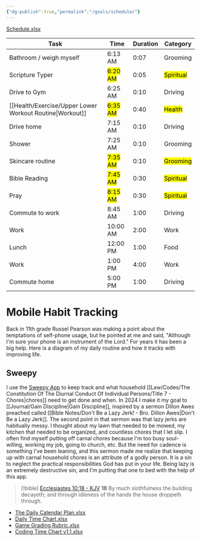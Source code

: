 ```yaml
---
{"dg-publish":true,"permalink":"/goals/schedule/"}
---
```



[Schedule.xlsx](https://mysite.aa.com/:x:/g/personal/242924_corpaa_aa_com/EaegniBqw9BDlnabirNaFX4Bc_0aIEk9u1Y2AEit1STe2A?e=MjGIda)

| Task                    | Time     | Duration | Category       |
|-------------------------|----------|----------|----------------|
| Bathroom / weigh myself | 6:13 AM  | 0:07     | Grooming       |
| Scripture Typer         | <mark class="hltr-green">6:20 AM</mark>  | 0:05     | <mark class="hltr-green">Spiritual</mark>      |
| Drive to Gym            | 6:25 AM  | 0:10     | Driving |
| [[Health/Exercise/Upper Lower Workout Routine\|Workout]]                 | <mark class="hltr-blue">6:35 AM</mark>  | 0:40     | <mark class="hltr-blue">Health</mark>         |
| Drive home              | 7:15 AM  | 0:10     | Driving |
| Shower                  | 7:25 AM  | 0:10     | Grooming       |
| Skincare routine        | <mark class="hltr-blue">7:35 AM</mark>  | 0:10     | <mark class="hltr-blue">Grooming</mark>       |
| Bible Reading           | <mark class="hltr-green">7:45 AM</mark>  | 0:30     | <mark class="hltr-green">Spiritual</mark>      |
| Pray                    | <mark class="hltr-green">8:15 AM</mark>  | 0:30     | <mark class="hltr-green">Spiritual</mark>      |
| Commute to work         | 8:45 AM  | 1:00     | Driving |
| Work                    | 10:00 AM | 2:00     | Work           |
| Lunch                   | 12:00 PM | 1:00     | Food           |
| Work                    | 1:00 PM  | 4:00     | Work           |
| Commute home            | 5:00 PM  | 1:00     | Driving |

# Mobile Habit Tracking

Back in 11th grade Russel Pearson was making a point about the temptations of self-phone usage, but he pointed at me and said, "Although I'm sure your phone is an instrument of the Lord." For years it has been a big help. Here is a diagram of my daily routine and how it tracks with improving life.

<style> .container {font-family: sans-serif; text-align: center;} .button-wrapper button {z-index: 1;height: 40px; width: 100px; margin: 10px;padding: 5px;} .excalidraw .App-menu_top .buttonList { display: flex;} .excalidraw-wrapper { height: 800px; margin: 50px; position: relative;} :root[dir="ltr"] .excalidraw .layer-ui__wrapper .zen-mode-transition.App-menu_bottom--transition-left {transform: none;} </style><script src="https://cdn.jsdelivr.net/npm/react@17/umd/react.production.min.js"></script><script src="https://cdn.jsdelivr.net/npm/react-dom@17/umd/react-dom.production.min.js"></script><script type="text/javascript" src="https://cdn.jsdelivr.net/npm/@excalidraw/excalidraw@0/dist/excalidraw.production.min.js"></script><div id="Daily_App_Routineexcalidraw.md1"></div><script>(function(){const InitialData={"type":"excalidraw","version":2,"source":"https://github.com/zsviczian/obsidian-excalidraw-plugin/releases/tag/2.8.3","elements":[{"id":"HHwwrDLFPJHkMwr5qYYf-","type":"rectangle","x":-307.75,"y":-361.59375,"width":77,"height":77,"angle":0,"strokeColor":"#1e1e1e","backgroundColor":"#ffc9c9","fillStyle":"solid","strokeWidth":2,"strokeStyle":"solid","roughness":1,"opacity":100,"groupIds":[],"frameId":null,"index":"a0","roundness":{"type":3},"seed":1622933200,"version":194,"versionNonce":1038550064,"isDeleted":false,"boundElements":[{"type":"text","id":"AYfRyXAu"},{"id":"IwRBawWCsaNEMVUv0d9Zi","type":"arrow"},{"id":"LHn0F5nedVnWBuAQ4QAoK","type":"arrow"},{"id":"TShF1m_hlqfwQgp2YMoKX","type":"arrow"},{"id":"v5oKWU1lkoUnqV72tvvgg","type":"arrow"},{"id":"MHJDY0XRjBW_T0Pd4WhXr","type":"arrow"}],"updated":1741028040873,"link":null,"locked":false},{"id":"AYfRyXAu","type":"text","x":-290.7040328979492,"y":-333.8309294871795,"width":42.90806579589844,"height":21.47435897435898,"angle":0,"strokeColor":"#1e1e1e","backgroundColor":"transparent","fillStyle":"solid","strokeWidth":2,"strokeStyle":"solid","roughness":1,"opacity":100,"groupIds":[],"frameId":null,"index":"a1","roundness":null,"seed":1739465264,"version":180,"versionNonce":1712517168,"isDeleted":false,"boundElements":[],"updated":1741027918994,"link":null,"locked":false,"text":"Habit","rawText":"Habit","fontSize":17.179487179487186,"fontFamily":5,"textAlign":"center","verticalAlign":"middle","containerId":"HHwwrDLFPJHkMwr5qYYf-","originalText":"Habit","autoResize":true,"lineHeight":1.25},{"id":"8COYX3fB0sXThdU51NWB9","type":"rectangle","x":-307.12582177111096,"y":203.95606748755284,"width":77,"height":77,"angle":0,"strokeColor":"#1e1e1e","backgroundColor":"transparent","fillStyle":"solid","strokeWidth":2,"strokeStyle":"solid","roughness":1,"opacity":100,"groupIds":[],"frameId":null,"index":"a2","roundness":{"type":3},"seed":398646480,"version":357,"versionNonce":1427085872,"isDeleted":false,"boundElements":[{"type":"text","id":"CJtcgSmj"},{"id":"YApmm0GlAzGwW6FovTBf0","type":"arrow"}],"updated":1741028262725,"link":null,"locked":false},{"id":"CJtcgSmj","type":"text","x":-287.6511513609547,"y":231.71888800037334,"width":38.0506591796875,"height":21.47435897435898,"angle":0,"strokeColor":"#1e1e1e","backgroundColor":"transparent","fillStyle":"solid","strokeWidth":2,"strokeStyle":"solid","roughness":1,"opacity":100,"groupIds":[],"frameId":null,"index":"a3","roundness":null,"seed":720290512,"version":351,"versionNonce":2073841200,"isDeleted":false,"boundElements":[],"updated":1741028248060,"link":null,"locked":false,"text":"Hevy","rawText":"Hevy","fontSize":17.179487179487186,"fontFamily":5,"textAlign":"center","verticalAlign":"middle","containerId":"8COYX3fB0sXThdU51NWB9","originalText":"Hevy","autoResize":true,"lineHeight":1.25},{"id":"fdkrJ_Mgffqclbuk-zwVa","type":"rectangle","x":-306.25,"y":-49.09375,"width":77,"height":77,"angle":0,"strokeColor":"#1e1e1e","backgroundColor":"#e9b90c","fillStyle":"solid","strokeWidth":2,"strokeStyle":"solid","roughness":1,"opacity":100,"groupIds":[],"frameId":null,"index":"a4","roundness":{"type":3},"seed":527676976,"version":262,"versionNonce":1551156272,"isDeleted":false,"boundElements":[{"type":"text","id":"0IAV6BDj"},{"id":"ktu9mcSi-uCw6EGgyw-pf","type":"arrow"},{"id":"lrdPDenF5eHGjkIkeXu2V","type":"arrow"}],"updated":1741028256661,"link":null,"locked":false},{"id":"0IAV6BDj","type":"text","x":-295.02233123779297,"y":-32.06810897435898,"width":54.54466247558594,"height":42.94871794871796,"angle":0,"strokeColor":"#1e1e1e","backgroundColor":"transparent","fillStyle":"solid","strokeWidth":2,"strokeStyle":"solid","roughness":1,"opacity":100,"groupIds":[],"frameId":null,"index":"a5","roundness":null,"seed":771584048,"version":257,"versionNonce":464855088,"isDeleted":false,"boundElements":[],"updated":1741028032789,"link":null,"locked":false,"text":"Prayer\nMate","rawText":"Prayer\nMate","fontSize":17.179487179487186,"fontFamily":5,"textAlign":"center","verticalAlign":"middle","containerId":"fdkrJ_Mgffqclbuk-zwVa","originalText":"Prayer\nMate","autoResize":true,"lineHeight":1.25},{"id":"f3ckplPyHB3N2hS_hT54g","type":"rectangle","x":-122.25,"y":-170.09375,"width":77,"height":77,"angle":0,"strokeColor":"#1e1e1e","backgroundColor":"#a5d8ff","fillStyle":"solid","strokeWidth":2,"strokeStyle":"solid","roughness":1,"opacity":100,"groupIds":[],"frameId":null,"index":"a9","roundness":{"type":3},"seed":948277296,"version":377,"versionNonce":1954657488,"isDeleted":false,"boundElements":[{"type":"text","id":"0rz3e2ui"},{"id":"v5oKWU1lkoUnqV72tvvgg","type":"arrow"}],"updated":1741028017527,"link":null,"locked":false},{"id":"0rz3e2ui","type":"text","x":-113.84976196289062,"y":-142.3309294871795,"width":60.19952392578125,"height":21.47435897435898,"angle":0,"strokeColor":"#1e1e1e","backgroundColor":"transparent","fillStyle":"solid","strokeWidth":2,"strokeStyle":"solid","roughness":1,"opacity":100,"groupIds":[],"frameId":null,"index":"aA","roundness":null,"seed":1002703408,"version":373,"versionNonce":1168431312,"isDeleted":false,"boundElements":[],"updated":1741027962783,"link":null,"locked":false,"text":"Sweepy","rawText":"Sweepy","fontSize":17.179487179487186,"fontFamily":5,"textAlign":"center","verticalAlign":"middle","containerId":"f3ckplPyHB3N2hS_hT54g","originalText":"Sweepy","autoResize":true,"lineHeight":1.25},{"id":"EEBlWAdO48pi8YbbjAExm","type":"rectangle","x":-309.25,"y":-186.09375,"width":77,"height":77,"angle":0,"strokeColor":"#1e1e1e","backgroundColor":"#a5d8ff","fillStyle":"solid","strokeWidth":2,"strokeStyle":"solid","roughness":1,"opacity":100,"groupIds":[],"frameId":null,"index":"aJ","roundness":{"type":3},"seed":1743708208,"version":273,"versionNonce":1294928080,"isDeleted":false,"boundElements":[{"type":"text","id":"KhecKhFw"},{"id":"MHJDY0XRjBW_T0Pd4WhXr","type":"arrow"},{"id":"ktu9mcSi-uCw6EGgyw-pf","type":"arrow"}],"updated":1741028045811,"link":null,"locked":false},{"id":"KhecKhFw","type":"text","x":-292.4778518676758,"y":-158.3309294871795,"width":43.45570373535156,"height":21.47435897435898,"angle":0,"strokeColor":"#1e1e1e","backgroundColor":"transparent","fillStyle":"solid","strokeWidth":2,"strokeStyle":"solid","roughness":1,"opacity":100,"groupIds":[],"frameId":null,"index":"aK","roundness":null,"seed":1367562800,"version":268,"versionNonce":1782865456,"isDeleted":false,"boundElements":[],"updated":1741028030923,"link":null,"locked":false,"text":"YNAB","rawText":"YNAB","fontSize":17.179487179487186,"fontFamily":5,"textAlign":"center","verticalAlign":"middle","containerId":"EEBlWAdO48pi8YbbjAExm","originalText":"YNAB","autoResize":true,"lineHeight":1.25},{"id":"HShpm2KVWN_L-Cy_h44PB","type":"rectangle","x":-117.25,"y":-391.09375,"width":77,"height":77,"angle":0,"strokeColor":"#1e1e1e","backgroundColor":"#ffc9c9","fillStyle":"solid","strokeWidth":2,"strokeStyle":"solid","roughness":1,"opacity":100,"groupIds":[],"frameId":null,"index":"aQ","roundness":{"type":3},"seed":1615176912,"version":386,"versionNonce":269581520,"isDeleted":false,"boundElements":[{"type":"text","id":"5gw8NwrJ"},{"id":"LHn0F5nedVnWBuAQ4QAoK","type":"arrow"}],"updated":1741028008920,"link":null,"locked":false},{"id":"5gw8NwrJ","type":"text","x":-109.29582214355469,"y":-374.068108974359,"width":61.091644287109375,"height":42.94871794871796,"angle":0,"strokeColor":"#1e1e1e","backgroundColor":"transparent","fillStyle":"solid","strokeWidth":2,"strokeStyle":"solid","roughness":1,"opacity":100,"groupIds":[],"frameId":null,"index":"aR","roundness":null,"seed":1742244560,"version":253,"versionNonce":1264898096,"isDeleted":false,"boundElements":[],"updated":1741027923057,"link":null,"locked":false,"text":"Bible\nMemory","rawText":"Bible\nMemory","fontSize":17.179487179487186,"fontFamily":5,"textAlign":"center","verticalAlign":"middle","containerId":"HShpm2KVWN_L-Cy_h44PB","originalText":"Bible\nMemory","autoResize":true,"lineHeight":1.25},{"id":"-n6Dk2ghHVjjqgND30Pe-","type":"rectangle","x":-116.25,"y":-492.09375,"width":77,"height":77,"angle":0,"strokeColor":"#1e1e1e","backgroundColor":"#b2f2bb","fillStyle":"solid","strokeWidth":2,"strokeStyle":"solid","roughness":1,"opacity":100,"groupIds":[],"frameId":null,"index":"aS","roundness":{"type":3},"seed":1168895536,"version":353,"versionNonce":1728046128,"isDeleted":false,"boundElements":[{"type":"text","id":"BQtSCAyQ"},{"id":"IwRBawWCsaNEMVUv0d9Zi","type":"arrow"}],"updated":1741027987310,"link":null,"locked":false},{"id":"BQtSCAyQ","type":"text","x":-102.72000885009766,"y":-475.068108974359,"width":49.94001770019531,"height":42.94871794871796,"angle":0,"strokeColor":"#1e1e1e","backgroundColor":"transparent","fillStyle":"solid","strokeWidth":2,"strokeStyle":"solid","roughness":1,"opacity":100,"groupIds":[],"frameId":null,"index":"aT","roundness":null,"seed":1349429296,"version":225,"versionNonce":1018636848,"isDeleted":false,"boundElements":[],"updated":1741027920539,"link":null,"locked":false,"text":"Bible\nStudy","rawText":"Bible\nStudy","fontSize":17.179487179487186,"fontFamily":5,"textAlign":"center","verticalAlign":"middle","containerId":"-n6Dk2ghHVjjqgND30Pe-","originalText":"Bible\nStudy","autoResize":true,"lineHeight":1.25},{"id":"yEiTOXSClFNkkbF4ctjVK","type":"rectangle","x":-118.25,"y":-284.09375,"width":77,"height":77,"angle":0,"strokeColor":"#1e1e1e","backgroundColor":"#ffec99","fillStyle":"solid","strokeWidth":2,"strokeStyle":"solid","roughness":1,"opacity":100,"groupIds":[],"frameId":null,"index":"aU","roundness":{"type":3},"seed":1591865040,"version":381,"versionNonce":704248368,"isDeleted":false,"boundElements":[{"type":"text","id":"zJB6EPWu"},{"id":"TShF1m_hlqfwQgp2YMoKX","type":"arrow"}],"updated":1741028012592,"link":null,"locked":false},{"id":"zJB6EPWu","type":"text","x":-107.20720672607422,"y":-256.3309294871795,"width":54.91441345214844,"height":21.47435897435898,"angle":0,"strokeColor":"#1e1e1e","backgroundColor":"transparent","fillStyle":"solid","strokeWidth":2,"strokeStyle":"solid","roughness":1,"opacity":100,"groupIds":[],"frameId":null,"index":"aV","roundness":null,"seed":542872784,"version":384,"versionNonce":1521567440,"isDeleted":false,"boundElements":[],"updated":1741027960230,"link":null,"locked":false,"text":"Strava","rawText":"Strava","fontSize":17.179487179487186,"fontFamily":5,"textAlign":"center","verticalAlign":"middle","containerId":"yEiTOXSClFNkkbF4ctjVK","originalText":"Strava","autoResize":true,"lineHeight":1.25},{"id":"IwRBawWCsaNEMVUv0d9Zi","type":"arrow","x":-219.75,"y":-361.59375,"width":99,"height":77,"angle":0,"strokeColor":"#1e1e1e","backgroundColor":"#ffec99","fillStyle":"solid","strokeWidth":2,"strokeStyle":"solid","roughness":1,"opacity":100,"groupIds":[],"frameId":null,"index":"aW","roundness":{"type":2},"seed":380829744,"version":76,"versionNonce":19963952,"isDeleted":false,"boundElements":[],"updated":1741028398633,"link":null,"locked":false,"points":[[0,0],[99,-77]],"lastCommittedPoint":null,"startBinding":{"elementId":"HHwwrDLFPJHkMwr5qYYf-","focus":0,"gap":11,"fixedPoint":null},"endBinding":{"elementId":"-n6Dk2ghHVjjqgND30Pe-","focus":0.26948051948051954,"gap":4.5,"fixedPoint":null},"startArrowhead":null,"endArrowhead":"arrow","elbowed":false},{"id":"LHn0F5nedVnWBuAQ4QAoK","type":"arrow","x":-218.75,"y":-333.59375,"width":93,"height":23,"angle":0,"strokeColor":"#1e1e1e","backgroundColor":"#ffec99","fillStyle":"solid","strokeWidth":2,"strokeStyle":"solid","roughness":1,"opacity":100,"groupIds":[],"frameId":null,"index":"aX","roundness":{"type":2},"seed":899548368,"version":53,"versionNonce":625796656,"isDeleted":false,"boundElements":[],"updated":1741028398632,"link":null,"locked":false,"points":[[0,0],[93,-23]],"lastCommittedPoint":null,"startBinding":{"elementId":"HHwwrDLFPJHkMwr5qYYf-","focus":0.041424093148231075,"gap":12,"fixedPoint":null},"endBinding":{"elementId":"HShpm2KVWN_L-Cy_h44PB","focus":0.3253470667263771,"gap":8.5,"fixedPoint":null},"startArrowhead":null,"endArrowhead":"arrow","elbowed":false},{"id":"TShF1m_hlqfwQgp2YMoKX","type":"arrow","x":-223.75,"y":-316.59375,"width":94,"height":58,"angle":0,"strokeColor":"#1e1e1e","backgroundColor":"#ffec99","fillStyle":"solid","strokeWidth":2,"strokeStyle":"solid","roughness":1,"opacity":100,"groupIds":[],"frameId":null,"index":"aY","roundness":{"type":2},"seed":1064235568,"version":51,"versionNonce":1552751152,"isDeleted":false,"boundElements":[],"updated":1741028398633,"link":null,"locked":false,"points":[[0,0],[94,58]],"lastCommittedPoint":null,"startBinding":{"elementId":"HHwwrDLFPJHkMwr5qYYf-","focus":-0.34654818865345177,"gap":7,"fixedPoint":null},"endBinding":{"elementId":"yEiTOXSClFNkkbF4ctjVK","focus":-0.2867395762132604,"gap":11.5,"fixedPoint":null},"startArrowhead":null,"endArrowhead":"arrow","elbowed":false},{"id":"v5oKWU1lkoUnqV72tvvgg","type":"arrow","x":-224.75,"y":-276.59375,"width":92,"height":124,"angle":0,"strokeColor":"#1e1e1e","backgroundColor":"#ffec99","fillStyle":"solid","strokeWidth":2,"strokeStyle":"solid","roughness":1,"opacity":100,"groupIds":[],"frameId":null,"index":"aZ","roundness":{"type":2},"seed":339504,"version":68,"versionNonce":2120628272,"isDeleted":false,"boundElements":[],"updated":1741028398631,"link":null,"locked":false,"points":[[0,0],[92,124]],"lastCommittedPoint":null,"startBinding":{"elementId":"HHwwrDLFPJHkMwr5qYYf-","focus":-0.14911014911014914,"gap":8,"fixedPoint":null},"endBinding":{"elementId":"f3ckplPyHB3N2hS_hT54g","focus":-0.4983164983164983,"gap":10.5,"fixedPoint":null},"startArrowhead":null,"endArrowhead":"arrow","elbowed":false},{"id":"MHJDY0XRjBW_T0Pd4WhXr","type":"arrow","x":-273.74999999999994,"y":-274.59375000000006,"width":5.684341886080802e-14,"height":80.00000000000006,"angle":0,"strokeColor":"#1e1e1e","backgroundColor":"#ffec99","fillStyle":"solid","strokeWidth":2,"strokeStyle":"solid","roughness":1,"opacity":100,"groupIds":[],"frameId":null,"index":"aa","roundness":{"type":2},"seed":939269840,"version":69,"versionNonce":1330623024,"isDeleted":false,"boundElements":[],"updated":1741028398631,"link":null,"locked":false,"points":[[0,0],[-5.684341886080802e-14,80.00000000000006]],"lastCommittedPoint":null,"startBinding":{"elementId":"HHwwrDLFPJHkMwr5qYYf-","focus":0.11688311688311442,"gap":9.999999999999943,"fixedPoint":null},"endBinding":{"elementId":"EEBlWAdO48pi8YbbjAExm","focus":-0.07792207792207873,"gap":8.5,"fixedPoint":null},"startArrowhead":null,"endArrowhead":"arrow","elbowed":false},{"id":"ktu9mcSi-uCw6EGgyw-pf","type":"arrow","x":-273.75,"y":-98.59375,"width":0,"height":42,"angle":0,"strokeColor":"#1e1e1e","backgroundColor":"#ffec99","fillStyle":"solid","strokeWidth":2,"strokeStyle":"solid","roughness":1,"opacity":100,"groupIds":[],"frameId":null,"index":"ab","roundness":{"type":2},"seed":1175865552,"version":77,"versionNonce":2029644848,"isDeleted":false,"boundElements":[],"updated":1741028398632,"link":null,"locked":false,"points":[[0,0],[0,42]],"lastCommittedPoint":null,"startBinding":{"elementId":"EEBlWAdO48pi8YbbjAExm","focus":0.07792207792207792,"gap":10.5,"fixedPoint":null},"endBinding":{"elementId":"fdkrJ_Mgffqclbuk-zwVa","focus":-0.15584415584415584,"gap":7.5,"fixedPoint":null},"startArrowhead":null,"endArrowhead":"arrow","elbowed":false},{"id":"lL3ZFA6yrM1AnlmD8l4hX","type":"rectangle","x":-307.12626012655323,"y":79.88098545578495,"width":77,"height":77,"angle":0,"strokeColor":"#1e1e1e","backgroundColor":"#ffec99","fillStyle":"solid","strokeWidth":2,"strokeStyle":"solid","roughness":1,"opacity":100,"groupIds":[],"frameId":null,"index":"ad","roundness":{"type":3},"seed":31584976,"version":493,"versionNonce":611280432,"isDeleted":false,"boundElements":[{"type":"text","id":"uDXz2u8F"},{"id":"lrdPDenF5eHGjkIkeXu2V","type":"arrow"},{"id":"YApmm0GlAzGwW6FovTBf0","type":"arrow"}],"updated":1741028262725,"link":null,"locked":false},{"id":"uDXz2u8F","type":"text","x":-300.11440404745167,"y":107.64380596860546,"width":62.976287841796875,"height":21.47435897435898,"angle":0,"strokeColor":"#1e1e1e","backgroundColor":"transparent","fillStyle":"solid","strokeWidth":2,"strokeStyle":"solid","roughness":1,"opacity":100,"groupIds":[],"frameId":null,"index":"ae","roundness":null,"seed":1824200912,"version":503,"versionNonce":1963127856,"isDeleted":false,"boundElements":[],"updated":1741028244048,"link":null,"locked":false,"text":"LoseIt!","rawText":"LoseIt!","fontSize":17.179487179487186,"fontFamily":5,"textAlign":"center","verticalAlign":"middle","containerId":"lL3ZFA6yrM1AnlmD8l4hX","originalText":"LoseIt!","autoResize":true,"lineHeight":1.25},{"id":"lrdPDenF5eHGjkIkeXu2V","type":"arrow","x":-270.9517531892199,"y":35.43839955400933,"width":0,"height":35.657560294221376,"angle":0,"strokeColor":"#1e1e1e","backgroundColor":"#ffec99","fillStyle":"solid","strokeWidth":2,"strokeStyle":"solid","roughness":1,"opacity":100,"groupIds":[],"frameId":null,"index":"af","roundness":{"type":2},"seed":258265808,"version":52,"versionNonce":1246385200,"isDeleted":false,"boundElements":null,"updated":1741028398633,"link":null,"locked":false,"points":[[0,0],[0,35.657560294221376]],"lastCommittedPoint":[0,35.65756029422138],"startBinding":{"elementId":"fdkrJ_Mgffqclbuk-zwVa","focus":0.08316242049921856,"gap":7.532149554009322,"fixedPoint":null},"endBinding":{"elementId":"lL3ZFA6yrM1AnlmD8l4hX","focus":-0.06040241721212157,"gap":8.785025607554246,"fixedPoint":null},"startArrowhead":null,"endArrowhead":"arrow","elbowed":false},{"id":"YApmm0GlAzGwW6FovTBf0","type":"arrow","x":-271.72691754344214,"y":164.11568235489517,"width":0,"height":31.78173852311039,"angle":0,"strokeColor":"#1e1e1e","backgroundColor":"#ffec99","fillStyle":"solid","strokeWidth":2,"strokeStyle":"solid","roughness":1,"opacity":100,"groupIds":[],"frameId":null,"index":"ag","roundness":{"type":2},"seed":352513744,"version":74,"versionNonce":1079004720,"isDeleted":false,"boundElements":null,"updated":1741028398633,"link":null,"locked":false,"points":[[0,0],[0,31.78173852311039]],"lastCommittedPoint":[0,31.78173852311039],"startBinding":{"elementId":"lL3ZFA6yrM1AnlmD8l4hX","focus":0.08053655628282878,"gap":7.234696899110219,"fixedPoint":null},"endBinding":{"elementId":"8COYX3fB0sXThdU51NWB9","focus":-0.08054794213847215,"gap":8.058646609547282,"fixedPoint":null},"startArrowhead":null,"endArrowhead":"arrow","elbowed":false},{"id":"HvvZsDNI","type":"text","x":-212.03926226833238,"y":102.87769837134107,"width":139.099853515625,"height":25,"angle":0,"strokeColor":"#1e1e1e","backgroundColor":"#ffec99","fillStyle":"solid","strokeWidth":2,"strokeStyle":"solid","roughness":1,"opacity":100,"groupIds":[],"frameId":null,"index":"ah","roundness":null,"seed":835480784,"version":37,"versionNonce":2005510704,"isDeleted":false,"boundElements":null,"updated":1741028272414,"link":null,"locked":false,"text":"Track Calories","rawText":"Track Calories","fontSize":20,"fontFamily":5,"textAlign":"left","verticalAlign":"top","containerId":null,"originalText":"Track Calories","autoResize":true,"lineHeight":1.25},{"id":"GThdLn7T","type":"text","x":-215.7002189172576,"y":229.13211777711558,"width":154.2798309326172,"height":25,"angle":0,"strokeColor":"#1e1e1e","backgroundColor":"#ffec99","fillStyle":"solid","strokeWidth":2,"strokeStyle":"solid","roughness":1,"opacity":100,"groupIds":[],"frameId":null,"index":"ai","roundness":null,"seed":292085296,"version":72,"versionNonce":2097995824,"isDeleted":false,"boundElements":[],"updated":1741028278669,"link":null,"locked":false,"text":"Track Workouts","rawText":"Track Workouts","fontSize":20,"fontFamily":5,"textAlign":"left","verticalAlign":"top","containerId":null,"originalText":"Track Workouts","autoResize":true,"lineHeight":1.25},{"id":"DQw9XXTI","type":"text","x":-211.82439714614657,"y":-23.571461699322867,"width":224.5997772216797,"height":25,"angle":0,"strokeColor":"#1e1e1e","backgroundColor":"#ffec99","fillStyle":"solid","strokeWidth":2,"strokeStyle":"solid","roughness":1,"opacity":100,"groupIds":[],"frameId":null,"index":"ak","roundness":null,"seed":896534224,"version":85,"versionNonce":1534726864,"isDeleted":false,"boundElements":[],"updated":1741028292530,"link":null,"locked":false,"text":"Track Prayer Requests","rawText":"Track Prayer Requests","fontSize":20,"fontFamily":5,"textAlign":"left","verticalAlign":"top","containerId":null,"originalText":"Track Prayer Requests","autoResize":true,"lineHeight":1.25},{"id":"0HNlDOzx","type":"text","x":-223.66672758166544,"y":-168.42982560643026,"width":83.0399169921875,"height":50,"angle":0,"strokeColor":"#1e1e1e","backgroundColor":"#ffec99","fillStyle":"solid","strokeWidth":2,"strokeStyle":"solid","roughness":1,"opacity":100,"groupIds":[],"frameId":null,"index":"am","roundness":null,"seed":469335088,"version":43,"versionNonce":1661934288,"isDeleted":false,"boundElements":null,"updated":1741028307898,"link":null,"locked":false,"text":"Track\nSpending","rawText":"Track\nSpending","fontSize":20,"fontFamily":5,"textAlign":"left","verticalAlign":"top","containerId":null,"originalText":"Track\nSpending","autoResize":true,"lineHeight":1.25},{"id":"nD94bCum","type":"text","x":-25.224652900781166,"y":-269.2011916553168,"width":58.8199462890625,"height":50,"angle":0,"strokeColor":"#1e1e1e","backgroundColor":"#ffec99","fillStyle":"solid","strokeWidth":2,"strokeStyle":"solid","roughness":1,"opacity":100,"groupIds":[],"frameId":null,"index":"an","roundness":null,"seed":864200400,"version":34,"versionNonce":51733040,"isDeleted":false,"boundElements":null,"updated":1741028321842,"link":null,"locked":false,"text":"Track\ncardio","rawText":"Track\ncardio","fontSize":20,"fontFamily":5,"textAlign":"left","verticalAlign":"top","containerId":null,"originalText":"Track\ncardio","autoResize":true,"lineHeight":1.25},{"id":"WSZZoNHX","type":"text","x":-29.054202355979896,"y":-155.44677224954228,"width":62.99995422363281,"height":50,"angle":0,"strokeColor":"#1e1e1e","backgroundColor":"#ffec99","fillStyle":"solid","strokeWidth":2,"strokeStyle":"solid","roughness":1,"opacity":100,"groupIds":[],"frameId":null,"index":"ao","roundness":null,"seed":124163632,"version":87,"versionNonce":1730388016,"isDeleted":false,"boundElements":[],"updated":1741028330572,"link":null,"locked":false,"text":"Track\nchores","rawText":"Track\nchores","fontSize":20,"fontFamily":5,"textAlign":"left","verticalAlign":"top","containerId":null,"originalText":"Track\nchores","autoResize":true,"lineHeight":1.25},{"id":"6TvRuPaa","type":"text","x":-25.953544939090875,"y":-385.67058545353683,"width":70.55995178222656,"height":75,"angle":0,"strokeColor":"#1e1e1e","backgroundColor":"#ffec99","fillStyle":"solid","strokeWidth":2,"strokeStyle":"solid","roughness":1,"opacity":100,"groupIds":[],"frameId":null,"index":"as","roundness":null,"seed":387577040,"version":76,"versionNonce":1725043248,"isDeleted":false,"boundElements":[],"updated":1741028350054,"link":null,"locked":false,"text":"Track\nBible\nMemory","rawText":"Track\nBible\nMemory","fontSize":20,"fontFamily":5,"textAlign":"left","verticalAlign":"top","containerId":null,"originalText":"Track\nBible\nMemory","autoResize":true,"lineHeight":1.25},{"id":"DGaiWdJK","type":"text","x":-25.61680600307716,"y":-490.7896079536443,"width":76.47993469238281,"height":75,"angle":0,"strokeColor":"#1e1e1e","backgroundColor":"#ffec99","fillStyle":"solid","strokeWidth":2,"strokeStyle":"solid","roughness":1,"opacity":100,"groupIds":[],"frameId":null,"index":"av","roundness":null,"seed":659488816,"version":101,"versionNonce":364215504,"isDeleted":false,"boundElements":[],"updated":1741028404129,"link":null,"locked":false,"text":"Track\nBible\nReading","rawText":"Track\nBible\nReading","fontSize":20,"fontFamily":5,"textAlign":"left","verticalAlign":"top","containerId":null,"originalText":"Track\nBible\nReading","autoResize":true,"lineHeight":1.25},{"id":"nagiej0I","type":"text","x":-25.71805584370952,"y":-379.46927061975924,"width":8,"height":25,"angle":0,"strokeColor":"#1e1e1e","backgroundColor":"#ffec99","fillStyle":"solid","strokeWidth":2,"strokeStyle":"solid","roughness":1,"opacity":100,"groupIds":[],"frameId":null,"index":"aw","roundness":null,"seed":259871792,"version":114,"versionNonce":72397872,"isDeleted":true,"boundElements":[],"updated":1741028398574,"link":null,"locked":false,"text":"","rawText":"","fontSize":20,"fontFamily":5,"textAlign":"left","verticalAlign":"top","containerId":null,"originalText":"","autoResize":true,"lineHeight":1.25},{"id":"jJaZoOexbnfxA-I5Rsys8","type":"arrow","x":-271.75,"y":36.40625,"width":1,"height":41,"angle":0,"strokeColor":"#1e1e1e","backgroundColor":"#ffec99","fillStyle":"solid","strokeWidth":2,"strokeStyle":"solid","roughness":1,"opacity":100,"groupIds":[],"frameId":null,"index":"ax","roundness":{"type":2},"seed":279909424,"version":76,"versionNonce":761784016,"isDeleted":true,"boundElements":[],"updated":1741028398574,"link":null,"locked":false,"points":[[0,0],[1,41]],"lastCommittedPoint":null,"startBinding":{"elementId":"fdkrJ_Mgffqclbuk-zwVa","focus":0.13048855905998763,"gap":8.5,"fixedPoint":null},"endBinding":{"elementId":"8COYX3fB0sXThdU51NWB9","focus":-0.12244897959183675,"gap":9.5,"fixedPoint":null},"startArrowhead":null,"endArrowhead":"arrow","elbowed":false}],"appState":{"theme":"dark","viewBackgroundColor":"#ffffff","currentItemStrokeColor":"#1e1e1e","currentItemBackgroundColor":"#ffec99","currentItemFillStyle":"solid","currentItemStrokeWidth":2,"currentItemStrokeStyle":"solid","currentItemRoughness":1,"currentItemOpacity":100,"currentItemFontFamily":5,"currentItemFontSize":20,"currentItemTextAlign":"left","currentItemStartArrowhead":null,"currentItemEndArrowhead":"arrow","currentItemArrowType":"round","scrollX":768.0338050715324,"scrollY":599.6165771605345,"zoom":{"value":0.92131},"currentItemRoundness":"round","gridSize":20,"gridStep":5,"gridModeEnabled":false,"gridColor":{"Bold":"rgba(217, 217, 217, 0.5)","Regular":"rgba(230, 230, 230, 0.5)"},"currentStrokeOptions":null,"frameRendering":{"enabled":true,"clip":true,"name":true,"outline":true},"objectsSnapModeEnabled":false,"activeTool":{"type":"selection","customType":null,"locked":false,"lastActiveTool":null}},"files":{}};InitialData.scrollToContent=true;App=()=>{const e=React.useRef(null),t=React.useRef(null),[n,i]=React.useState({width:void 0,height:void 0});return React.useEffect(()=>{i({width:t.current.getBoundingClientRect().width,height:t.current.getBoundingClientRect().height});const e=()=>{i({width:t.current.getBoundingClientRect().width,height:t.current.getBoundingClientRect().height})};return window.addEventListener("resize",e),()=>window.removeEventListener("resize",e)},[t]),React.createElement(React.Fragment,null,React.createElement("div",{className:"excalidraw-wrapper",ref:t},React.createElement(ExcalidrawLib.Excalidraw,{ref:e,width:n.width,height:n.height,initialData:InitialData,viewModeEnabled:!0,zenModeEnabled:!0,gridModeEnabled:!1})))},excalidrawWrapper=document.getElementById("Daily_App_Routineexcalidraw.md1");ReactDOM.render(React.createElement(App),excalidrawWrapper);})();</script>

## Sweepy

I use the [Sweepy App](https://sweepy.com/) to keep track and what household [[Law/Codes/The Constitution Of The Diurnal Conduct Of Individual Persons/Title 7 - Chores\|chores]] need to get done and when. In 2024 I make it my goal to [[Journal/Gain Discipline\|Gain Discipline]], inspired by a sermon Dillon Awes preached called [[Bible Notes/Don't Be a Lazy Jerk! - Bro. Dillon Awes\|Don't Be a Lazy Jerk]]. The second point in that sermon was that lazy jerks are habitually messy. I thought about my lawn that needed to be mowed, my kitchen that needed to be organized, and countless chores that I let slip. I often find myself putting off carnal chores because I'm too busy soul-willing, working my job, going to church, etc. But the need for cadence is something I've been leaning, and this sermon made me realize that keeping up with carnal household chores is an attribute of a godly person. It is a sin to neglect the practical responsibilities God has put in your life. Being lazy is an extremely destructive sin, and I'm putting that one to bed with the help of this app.

> [!bible] [Ecclesiastes 10:18 - KJV](https://www.biblegateway.com/passage/?search=Ecclesiastes+10:18&version=kjv)
> **18** By much slothfulness the building decayeth; and through idleness of the hands the house droppeth through.

- [The Daily Calendar Plan.xlsx](https://cougarmailcollin-my.sharepoint.com/:x:/g/personal/emiller25_cougarmail_collin_edu/EWAX4gQsTcVKodMOiIZQX2oB4qGYTjfIwbQPfyxS8cSYFg?e=g1Qvd0)
- [Daily Time Chart.xlsx](https://cougarmailcollin-my.sharepoint.com/:x:/g/personal/emiller25_cougarmail_collin_edu/EQb4cm22ci5CqKg3wyVnklUB4KAC5AM3IhjV42Ri3HoJRA?e=8cTS6o)
- [Game Grading Rubric.xlsx](https://cougarmailcollin-my.sharepoint.com/:x:/g/personal/emiller25_cougarmail_collin_edu/EZqWsf12PnNCt9nst-b7HCkBUXU4pqtq0WBlYazbrhOLnQ?e=qSKbNc)
- [Coding Time Chart v1.1.xlsx](https://mysite.aa.com/:x:/g/personal/242924_corpaa_aa_com/EReGwrcrDwVNuQC3p06YHgQBj2tWqkTisMjRr2jlYElXJg?e=DVp1CP)
